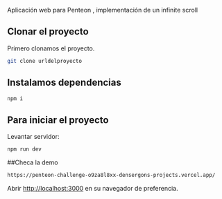 Aplicación web para Penteon , implementación de un infinite scroll


## Clonar el proyecto

Primero clonamos el proyecto.

```bash
git clone urldelproyecto
```


## Instalamos dependencias

```bash
npm i
```

## Para iniciar el proyecto

Levantar servidor:

```bash
npm run dev
```
##Checa la demo 

```bash
https://penteon-challenge-o9za8l8xx-densergons-projects.vercel.app/
```
Abrir [http://localhost:3000](http://localhost:3000) en su navegador de preferencia.

